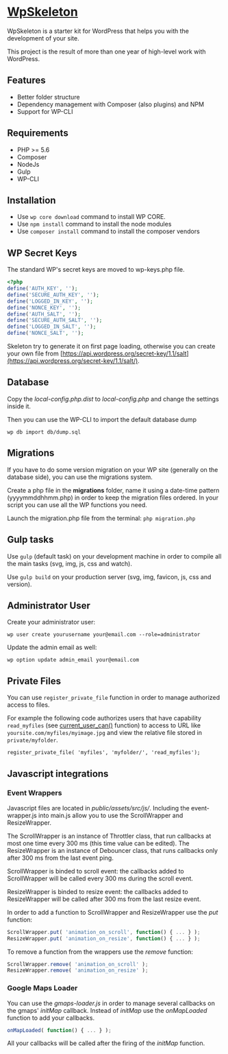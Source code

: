 # [WpSkeleton](https://github.com/mirkoferraro/wp-skeleton)

WpSkeleton is a starter kit for WordPress that helps you with the development of your site.

This project is the result of more than one year of high-level work with WordPress.


## Features

* Better folder structure
* Dependency management with Composer (also plugins) and NPM
* Support for WP-CLI


## Requirements

* PHP >= 5.6
* Composer
* NodeJs
* Gulp
* WP-CLI


## Installation

 * Use ```wp core download``` command to install WP CORE.
 * Use ```npm install``` command to install the node modules
 * Use ```composer install``` command to install the composer vendors


## WP Secret Keys
The standard WP's secret keys are moved to wp-keys.php file.

```php
<?php
define('AUTH_KEY', '');
define('SECURE_AUTH_KEY', '');
define('LOGGED_IN_KEY', '');
define('NONCE_KEY', '');
define('AUTH_SALT', '');
define('SECURE_AUTH_SALT', '');
define('LOGGED_IN_SALT', '');
define('NONCE_SALT', '');
```
Skeleton try to generate it on first page loading, otherwise you can create your own file from [https://api.wordpress.org/secret-key/1.1/salt](https://api.wordpress.org/secret-key/1.1/salt/).


## Database
Copy the *local-config.php.dist* to *local-config.php* and change the settings inside it.

Then you can use the WP-CLI to import the default database dump
```
wp db import db/dump.sql
```


## Migrations
If you have to do some version migration on your WP site (generally on the database side), you can use the migrations system.

Create a php file in the **migrations** folder, name it using a date-time pattern (yyyymmddhhmm.php) in order to keep the migration files ordered. In your script you can use all the WP functions you need.

Launch the migration.php file from the terminal: ```php migration.php```


## Gulp tasks

Use ```gulp``` (default task) on your development machine in order to compile all the main tasks (svg, img, js, css and watch).

Use ```gulp build``` on your production server (svg, img, favicon, js, css and version).


## Administrator User
Create your administrator user:
```
wp user create yourusername your@email.com --role=administrator
```

Update the admin email as well:
```
wp option update admin_email your@email.com
```


## Private Files
You can use ```register_private_file``` function in order to manage authorized access to files.


For example the following code authorizes users that have capability ```read_myfiles``` (see [current_user_can()](https://codex.wordpress.org/Function_Reference/current_user_can) function) to access to URL like ```yoursite.com/myfiles/myimage.jpg``` and view the relative file stored in ```private/myfolder```.
```
register_private_file( 'myfiles', 'myfolder/', 'read_myfiles');
```


## Javascript integrations

### Event Wrappers
Javascript files are located in *public/assets/src/js/*. Including the event-wrapper.js into main.js allow you to use the ScrollWrapper and ResizeWrapper.

The ScrollWrapper is an instance of Throttler class, that run callbacks at most one time every 300 ms (this time value can be edited). The ResizeWrapper is an instance of Debouncer class, that runs callbacks only after 300 ms from the last event ping.

ScrollWrapper is binded to scroll event: the callbacks added to ScrollWrapper will be called every 300 ms during the scroll event.

ResizeWrapper is binded to resize event: the callbacks added to ResizeWrapper will be called after 300 ms from the last resize event.

In order to add a function to ScrollWrapper and ResizeWrapper use the *put* function:
```js
ScrollWrapper.put( 'animation_on_scroll', function() { ... } );
ResizeWrapper.put( 'animation_on_resize', function() { ... } );
```

To remove a function from the wrappers use the *remove* function:
```js
ScrollWrapper.remove( 'animation_on_scroll' );
ResizeWrapper.remove( 'animation_on_resize' );
```

### Google Maps Loader
You can use the *gmaps-loader.js* in order to manage several callbacks on the gmaps' *initMap* callback.
Instead of *initMap* use the *onMapLoaded* function to add your callbacks.
```js
onMapLoaded( function() { ... } );
```

All your callbacks will be called after the firing of the *initMap* function.
